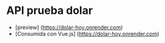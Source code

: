 # API prueba dolar
- [preview] (https://dolar-hoy.onrender.com)
- [Consumida con Vue.js] (https://dolar-hoy.onrender.com)